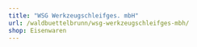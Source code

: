 ```yaml
---
title: "WSG Werkzeugschleifges. mbH"
url: /waldbuettelbrunn/wsg-werkzeugschleifges-mbh/
shop: Eisenwaren
---
```

